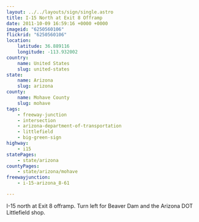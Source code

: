 ```yaml
---
layout: ../../layouts/sign/single.astro
title: I-15 North at Exit 8 Offramp
date: 2011-10-09 16:59:16 +0000 +0000
imageid: "6250560106"
flickrid: "6250560106"
location:
    latitude: 36.889116
    longitude: -113.932002
country:
    name: United States
    slug: united-states
state:
    name: Arizona
    slug: arizona
county:
    name: Mohave County
    slug: mohave
tags:
    - freeway-junction
    - intersection
    - arizona-department-of-transportation
    - littlefield
    - big-green-sign
highway:
    - i15
statePages:
    - state/arizona
countyPages:
    - state/arizona/mohave
freewayjunction:
    - i-15-arizona_8-61

---
```

I-15 north at Exit 8 offramp.  Turn left for Beaver Dam and the Arizona DOT Littlefield shop.